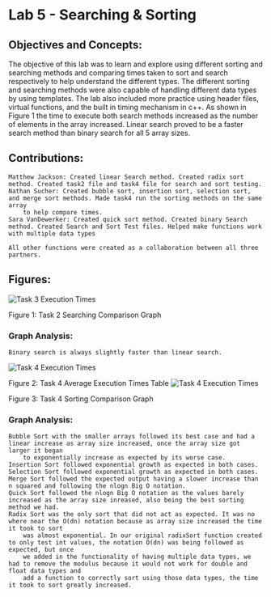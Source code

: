 # Lab 5 - Searching & Sorting
## Objectives and Concepts:
   The objective of this lab was to learn and explore using different sorting and searching methods and comparing times taken to sort and search respectively
   to help understand the different types. The different sorting and searching methods were also capable of handling different data types by using templates.
   The lab also included more practice using header files, virtual functions, and the built in timing mechanism in c++. As shown in Figure 1 the time to execute both search methods increased as the number of elements in the array increased. Linear search proved to be a faster search method than binary search for all 5 array sizes.
   
## Contributions:
    Matthew Jackson: Created linear Search method. Created radix sort method. Created task2 file and task4 file for search and sort testing.
    Nathan Sucher: Created bubble sort, insertion sort, selection sort, and merge sort methods. Made task4 run the sorting methods on the same array
        to help compare times. 
    Sara VanDewerker: Created quick sort method. Created binary Search method. Created Search and Sort Test files. Helped make functions work with multiple data types
    
    All other functions were created as a collaboration between all three partners.
    
## Figures:
![Task 3 Execution Times](/images/Lab5_Search.PNG)

Figure 1: Task 2 Searching Comparison Graph

### Graph Analysis: 
    Binary search is always slightly faster than linear search. 

![Task 4 Execution Times](/images/Lab5_Sort.PNG)

Figure 2: Task 4 Average Execution Times Table
![Task 4 Execution Times](/images/Lab5_Sort_Table.PNG)

Figure 3: Task 4 Sorting Comparison Graph

### Graph Analysis: 
    Bubble Sort with the smaller arrays followed its best case and had a linear increase as array size increased, once the array size got larger it began
        to exponentially increase as expected by its worse case.
    Insertion Sort followed exponential growth as expected in both cases.
    Selection Sort followed exponential growth as expected in both cases.
    Merge Sort followed the expected output having a slower increase than n squared and following the nlogn Big O notation.
    Quick Sort followed the nlogn Big O notation as the values barely increased as the array size inreased, also being the best sorting method we had.
    Radix Sort was the only sort that did not act as expected. It was no where near the O(dn) notation because as array size increased the time it took to sort 
        was almost exponential. In our original radixSort function created to only test int values, the notation O(dn) was being followed as expected, but once
        we added in the functionality of having multiple data types, we had to remove the modulus because it would not work for double and float data types and 
        add a function to correctly sort using those data types, the time it took to sort greatly increased.
